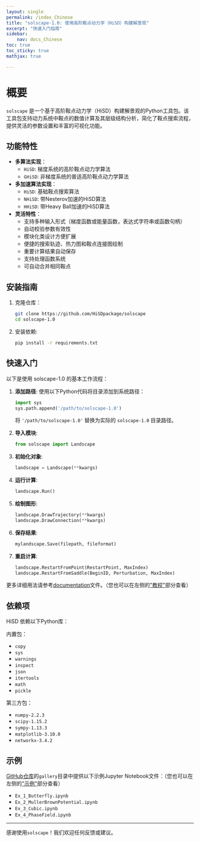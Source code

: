 ```yaml
---
layout: single
permalink: /index_Chinese
title: "solscape-1.0: 使用高阶鞍点动力学（HiSD）构建解景观"
excerpt: "快速入门指南"
sidebar:
    nav: docs_Chinese
toc: true
toc_sticky: true
mathjax: true

---
```

# 概要

`solscape` 是一个基于高阶鞍点动力学（HiSD）构建解景观的Python工具包。该工具包支持动力系统中鞍点的数值计算及其层级结构分析，简化了鞍点搜索流程，提供灵活的参数设置和丰富的可视化功能。

## 功能特性

- **多算法实现**：
  - `HiSD`: 梯度系统的高阶鞍点动力学算法
  - `GHiSD`: 非梯度系统的普适高阶鞍点动力学算法
- **多加速算法实现**：
  - `HiSD`: 基础鞍点搜索算法
  - `NHiSD`: 带Nesterov加速的HiSD算法
  - `HHiSD`: 带Heavy Ball加速的HiSD算法
- **灵活特性**：
  - 支持多种输入形式（梯度函数或能量函数，表达式字符串或函数句柄）
  - 自动校验参数有效性
  - 模块化类设计方便扩展
  - 便捷的搜索轨迹、热力图和鞍点连接图绘制
  - 重要计算结果自动保存
  - 支持处理函数系统
  - 可自动合并相同鞍点

## 安装指南

1. 克隆仓库：
   ```bash
   git clone https://github.com/HiSDpackage/solscape
   cd solscape-1.0

2. 安装依赖:
   ```bash
   pip install -r requirements.txt
   ```

## 快速入门

以下是使用 solscape-1.0 的基本工作流程：

1. **添加路径**:
   使用以下Python代码将目录添加到系统路径：

   ```python
   import sys
   sys.path.append('/path/to/solscape-1.0')
   ```

   将  `'/path/to/solscape-1.0'` 替换为实际的 `solscape-1.0` 目录路径。

2. **导入模块**:
   ```python
   from solscape import Landscape
   ```

3. **初始化对象**:
   ```python
   landscape = Landscape(**kwargs)
   ```

4. **运行计算**:
   ```python
   landscape.Run()
   ```

5. **绘制图形**:
   ```python
   landscape.DrawTrajectory(**kwargs)
   landscape.DrawConnection(**kwargs)
   ```

6. **保存结果**:
   ```python
   mylandscape.Save(filepath, fileformat)
   ```

7. **重启计算**:
   ```python
   landscape.RestartFromPoint(RestartPoint, MaxIndex)
   landscape.RestartFromSaddle(BeginID, Perturbation, MaxIndex)
   ```

更多详细用法请参考[documentation](https://github.com/HiSDpackage/solscape/blob/main/doc/Documentation.pdf)文件。（您也可以在左侧的["教程"](https://hisdpackage.github.io/solscape/Tutorial/Tutorial_overview)部分查看）

## 依赖项

HiSD 依赖以下Python库：

内置包：
- `copy`
- `sys`
- `warnings`
- `inspect`
- `json`
- `itertools`
- `math`
- `pickle`

第三方包：
- `numpy-2.2.3`
- `scipy-1.15.2`
- `sympy-1.13.3`
- `matplotlib-3.10.0`
- `networkx-3.4.2`

## 示例

[GitHub仓库](https://github.com/HiSDpackage/solscape)的`gallery`目录中提供以下示例Jupyter Notebook文件：（您也可以在左侧的["示例"](https://hisdpackage.github.io/solscape/Examples/Examples_overview)部分查看）

- `Ex_1_Butterfly.ipynb`
- `Ex_2_MullerBrownPotential.ipynb`
- `Ex_3_Cubic.ipynb`
- `Ex_4_PhaseField.ipynb`



---

感谢使用`solscape`！我们欢迎任何反馈或建议。

